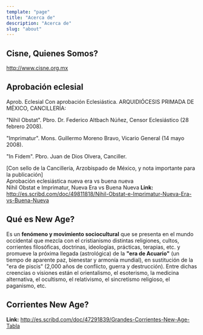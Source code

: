 ```yaml
---
template: "page"
title: "Acerca de"
description: "Acerca de"
slug: "about"
---
```


## Cisne, Quienes Somos?
http://www.cisne.org.mx
## Aprobación eclesial
Aprob. Eclesial
Con aprobación Eclesiástica. ARQUIDIÓCESIS PRIMADA DE MÉXICO, CANCILLERÍA:  

"Nihil Obstat". Pbro. Dr. Federico Altbach Núñez, Censor Eclesiástico (28 febrero 2008).  

"Imprimatur". Mons. Guillermo Moreno Bravo, Vicario General (14 mayo 2008).  

"In Fidem". Pbro. Juan de Dios Olvera, Canciller.  

[Con sello de la Cancillería, Arzobispado de México, y nota importante para la publicación]  
Aprobación eclesiástica  nueva era vs buena nueva  
Nihil Obstat e Imprimatur, Nueva Era vs Buena Nueva 
**Link:** http://es.scribd.com/doc/49811818/Nihil-Obstat-e-Imprimatur-Nueva-Era-vs-Buena-Nueva
## Qué es New Age?
Es un **fenómeno y movimiento sociocultural** que se presenta en el mundo occidental que mezcla con el cristianismo distintas religiones, cultos, corrientes filosóficas, doctrinas, ideologías, prácticas, terapias, etc. y promueve la próxima llegada (astrológica) de la **"era de Acuario"** (un tiempo de aparente paz, bienestar y armonía mundial), en sustitución de la "era de piscis" (2,000 años de conflicto, guerra y destrucción). Entre dichas creencias o visiones están el orientalismo, el esoterismo, la medicina alternativa, el ocultismo, el relativismo, el sincretismo religioso, el paganismo, etc.  

## Corrientes New Age?
**Link:** http://es.scribd.com/doc/47291839/Grandes-Corrientes-New-Age-Tabla

